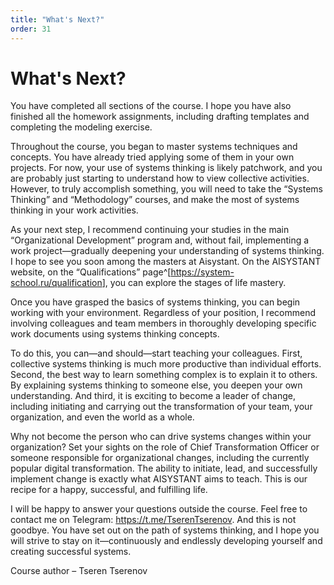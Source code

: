 ```yaml
---
title: "What's Next?"
order: 31
---
```


# What's Next?

You have completed all sections of the course. I hope you have also finished all the homework assignments, including drafting templates and completing the modeling exercise.

Throughout the course, you began to master systems techniques and concepts. You have already tried applying some of them in your own projects. For now, your use of systems thinking is likely patchwork, and you are probably just starting to understand how to view collective activities. However, to truly accomplish something, you will need to take the “Systems Thinking” and “Methodology” courses, and make the most of systems thinking in your work activities.

As your next step, I recommend continuing your studies in the main “Organizational Development” program and, without fail, implementing a work project—gradually deepening your understanding of systems thinking. I hope to see you soon among the masters at Aisystant. On the AISYSTANT website, on the “Qualifications” page^[<https://system-school.ru/qualification>], you can explore the stages of life mastery.

Once you have grasped the basics of systems thinking, you can begin working with your environment. Regardless of your position, I recommend involving colleagues and team members in thoroughly developing specific work documents using systems thinking concepts.

To do this, you can—and should—start teaching your colleagues. First, collective systems thinking is much more productive than individual efforts. Second, the best way to learn something complex is to explain it to others. By explaining systems thinking to someone else, you deepen your own understanding. And third, it is exciting to become a leader of change, including initiating and carrying out the transformation of your team, your organization, and even the world as a whole.

Why not become the person who can drive systems changes within your organization? Set your sights on the role of Chief Transformation Officer or someone responsible for organizational changes, including the currently popular digital transformation. The ability to initiate, lead, and successfully implement change is exactly what AISYSTANT aims to teach. This is our recipe for a happy, successful, and fulfilling life.

I will be happy to answer your questions outside the course. Feel free to contact me on Telegram: <https://t.me/TserenTserenov>. And this is not goodbye. You have set out on the path of systems thinking, and I hope you will strive to stay on it—continuously and endlessly developing yourself and creating successful systems.

Course author – Tseren Tserenov